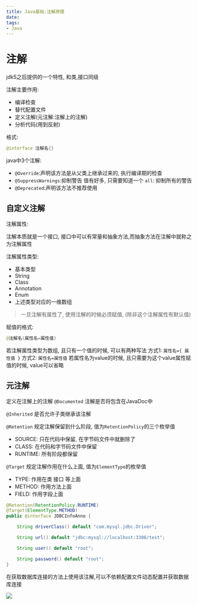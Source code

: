 ```yaml
---
title: Java基础:注解原理
date:
tags:
- Java
---
```


# 注解

jdk5之后提供的一个特性, 和类,接口同级

注解主要作用:

* 编译检查
* 替代配置文件
* 定义注解(元注解:注解上的注解)
* 分析代码(用到反射)

格式:
```Java
@interface 注解名{}
```

java中3个注解:

* `@Override`:声明该方法是从父类上继承过来的, 执行编译期的检查
* `@SuppressWarnings`:抑制警告 值有好多, 只需要知道一个 `all`: 抑制所有的警告
* `@Deprecated`:声明该方法不推荐使用

## 自定义注解

注解属性:

注解本质就是一个接口, 接口中可以有常量和抽象方法,而抽象方法在注解中就称之为注解属性

注解属性类型:

* 基本类型
* String
* Class
* Annotation
* Enum
* 上述类型对应的一维数组

> 一旦注解有属性了, 使用注解的时候必须赋值, (除非这个注解属性有默认值)

赋值的格式:
```Java
@注解名(属性名=属性值)
```

若注解属性类型为数组, 且只有一个值的时候, 可以有两种写法
方式1: `属性名={ 属性值 }`
方式2: `属性名=属性值`
若属性名为value的时候, 且只需要为这个value属性赋值的时候, value可以省略

## 元注解

定义在注解上的注解
`@Documented`
注解是否将包含在JavaDoc中

`@Inherited`
是否允许子类继承该注解


`@Retention`
规定注解保留到什么阶段, 值为`RetentionPolicy`的三个枚举值

* SOURCE: 只在代码中保留, 在字节码文件中就删除了
* CLASS: 在代码和字节码文件中保留
* RUNTIME: 所有阶段都保留

`@Target`
规定注解作用在什么上面, 值为`ElementType`的枚举值

* TYPE: 作用在类 接口 等上面
* METHOD: 作用方法上面
* FIELD: 作用字段上面

```Java
@Retention(RetentionPolicy.RUNTIME)
@Target(ElementType.METHOD)
public @interface JDBCInfoAnno {

    String driverClass() default "com.mysql.jdbc.Driver";

    String url() default "jdbc:mysql://localhost:3306/test";

    String user() default "root";

    String password() default "root";
}
```

在获取数据库连接的方法上使用该注解,可以不依赖配置文件动态配置并获取数据库连接





[![](https://static.segmentfault.com/v-5b1df2a7/global/img/creativecommons-cc.svg)](https://creativecommons.org/licenses/by-nc-nd/4.0/)
